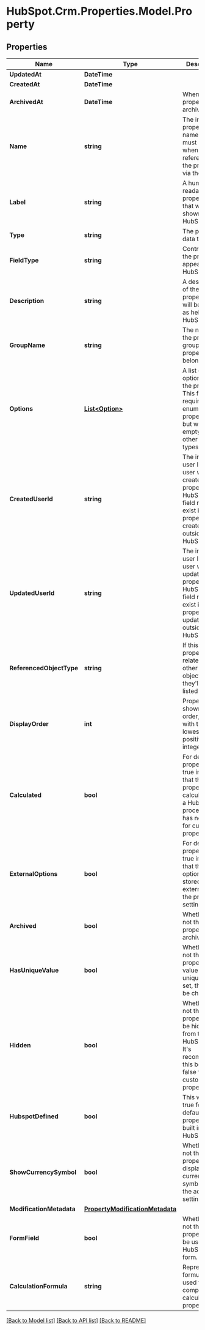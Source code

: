 # HubSpot.Crm.Properties.Model.Property

## Properties

Name | Type | Description | Notes
------------ | ------------- | ------------- | -------------
**UpdatedAt** | **DateTime** |  | [optional] 
**CreatedAt** | **DateTime** |  | [optional] 
**ArchivedAt** | **DateTime** | When the property was archived. | [optional] 
**Name** | **string** | The internal property name, which must be used when referencing the property via the API. | 
**Label** | **string** | A human-readable property label that will be shown in HubSpot. | 
**Type** | **string** | The property data type. | 
**FieldType** | **string** | Controls how the property appears in HubSpot. | 
**Description** | **string** | A description of the property that will be shown as help text in HubSpot. | 
**GroupName** | **string** | The name of the property group the property belongs to. | 
**Options** | [**List&lt;Option&gt;**](Option.md) | A list of valid options for the property. This field is required for enumerated properties, but will be empty for other property types. | 
**CreatedUserId** | **string** | The internal user ID of the user who created the property in HubSpot. This field may not exist if the property was created outside of HubSpot. | [optional] 
**UpdatedUserId** | **string** | The internal user ID of the user who updated the property in HubSpot. This field may not exist if the property was updated outside of HubSpot. | [optional] 
**ReferencedObjectType** | **string** | If this property is related to other object(s), they&#39;ll be listed here. | [optional] 
**DisplayOrder** | **int** | Properties are shown in order, starting with the lowest positive integer value. | [optional] 
**Calculated** | **bool** | For default properties, true indicates that the property is calculated by a HubSpot process. It has no effect for custom properties. | [optional] 
**ExternalOptions** | **bool** | For default properties, true indicates that the options are stored externally to the property settings. | [optional] 
**Archived** | **bool** | Whether or not the property is archived. | [optional] 
**HasUniqueValue** | **bool** | Whether or not the property&#39;s value must be unique. Once set, this can&#39;t be changed. | [optional] 
**Hidden** | **bool** | Whether or not the property will be hidden from the HubSpot UI. It&#39;s recommended this be set to false for custom properties. | [optional] 
**HubspotDefined** | **bool** | This will be true for default object properties built into HubSpot. | [optional] 
**ShowCurrencySymbol** | **bool** | Whether or not the property will display the currency symbol set in the account settings. | [optional] 
**ModificationMetadata** | [**PropertyModificationMetadata**](PropertyModificationMetadata.md) |  | [optional] 
**FormField** | **bool** | Whether or not the property can be used in a HubSpot form. | [optional] 
**CalculationFormula** | **string** | Represents a formula that is used to compute a calculated property. | [optional] 

[[Back to Model list]](../README.md#documentation-for-models) [[Back to API list]](../README.md#documentation-for-api-endpoints) [[Back to README]](../README.md)


